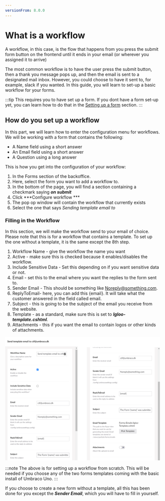```yaml
---
versionFrom: 8.0.0
---
```


# What is a workflow

A workflow, in this case, is the flow that happens from you press the submit form button on the frontend until it ends in your email (or wherever you assigned it to arrive)

The most common workflow is to have the user press the submit button, then a thank you message pops up, and then the email is sent to a designated mail inbox. However, you could choose to have it sent to, for example, slack if you wanted. In this guide, you will learn to set-up a basic workflow for your forms.

:::tip
This requires you to have set up a form. If you dont have a form set-up yet, you can learn how to do that in the [Setting up a form](../Setting-up-a-form/index.md) section.
:::

## How do you set up a workflow

In this part, we will learn how to enter the configuration menu for workflows.
We will be working with a form that contains the following:

* A Name field using a short answer
* An Email field using a short answer
* A Question using a long answer

This is how you get into the configuration of your workflow:

1. In the Forms section of the backoffice.
2. Here, select the form you want to add a workflow to.
3. In the bottom of the page, you will find a section containing a checkmark saying ***on submit***
4. Click ***Configure workflow ***
5. The pop op window will contain the workflow that currently exists
6. Select the one that says *Sending template email to*

### Filling in the Workflow

In this section, we will make the workflow send to your email of choice. Please note that this is for a workflow that contains a template. To set up the one without a template, it is the same except the 8th step.

1. Workflow Name - give the workflow the name you want
2. Active - make sure this is checked because it enables/disables the workflow.
3. Include Sensitive Data - Set this depending on if you want sensitive data or not.
4. Email - set this to the email where you want the replies to the form sent to.
5. Sender Email - This should be something like Noreply@something.com.
6. ReplyToEmail- here, you can add this {email}. It will take what the customer answered in the field called email.
7. Subject - this is going to be the subject of the email you receive from the website.
8. Template - as a standard, make sure this is set to ***Igloo-template.cshtml***.
9. Attachments - this if you want the email to contain logos or other kinds of attachments.

![this is the workflow settings](images/Workflow3.png)

:::note
The above is for setting up a workflow from scratch. This will be needed if you choose any of the two forms templates coming with the basic install of Umbraco Uno.
:::

If you choose to create a new form without a template, all this has been done for you except the ***Sender Email***, which you will have to fill in yourself.
